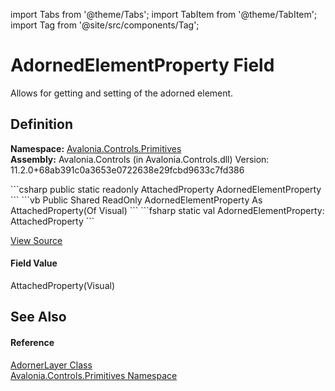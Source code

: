 import Tabs from '@theme/Tabs'; 
import TabItem from '@theme/TabItem'; 
import Tag from '@site/src/components/Tag'; 

# AdornedElementProperty Field


Allows for getting and setting of the adorned element.



## Definition
**Namespace:** <a href="N_Avalonia_Controls_Primitives">Avalonia.Controls.Primitives</a>  
**Assembly:** Avalonia.Controls (in Avalonia.Controls.dll) Version: 11.2.0+68ab391c0a3653e0722638e29fcbd9633c7fd386

<Tabs groupId="api-code-preview">
<TabItem value="csharp" label="C#">
```csharp
public static readonly AttachedProperty<Visual?> AdornedElementProperty
```
</TabItem>
<TabItem value="vb" label="VB">
```vb
Public Shared ReadOnly AdornedElementProperty As AttachedProperty(Of Visual)
```
</TabItem>
<TabItem value="fsharp" label="F#">
```fsharp
static val AdornedElementProperty: AttachedProperty<Visual>
```
</TabItem>
</Tabs>



<a href="https://github.com/AvaloniaUI/Avalonia/tree/master/srcAvalonia.Controls/Primitives/AdornerLayer.cs" title="View the source code">View Source</a>



#### Field Value
AttachedProperty(Visual)

## See Also


#### Reference
<a href="T_Avalonia_Controls_Primitives_AdornerLayer">AdornerLayer Class</a>  
<a href="N_Avalonia_Controls_Primitives">Avalonia.Controls.Primitives Namespace</a>  
